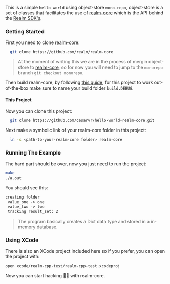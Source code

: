 This is a simple `hello world` using object-store `mono-repo`, object-store is a set of classes that facilitates the use of [realm-core](https://github.com/realm/realm-core) which is the API behind the [Realm SDK's](https://github.com/realm).   

### Getting Started

First you need to clone [realm-core](https://github.com/realm/realm-core):

```sh
  git clone https://github.com/realm/realm-core
```
> At the moment of writing this we are in the process of mergin object-store to [realm-core](https://github.com/realm/realm-core), so for now you will need to jump to the `monorepo` branch `git checkout monorepo`.

Then build realm-core, by following [this guide](https://github.com/realm/realm-core/blob/master/how-to-build.md), for this project to work out-of-the-box make sure to name your build folder `build.DEBUG`.


#### This Project

Now you can clone this project:

```sh
  git clone https://github.com/cesarvr/hello-world-realm-core.git
```

Next make a symbolic link of your realm-core folder in this project:

```sh
  ln -s <path-to-your-realm-core folder> realm-core
```

### Running The Example

The hard part should be over, now you just need to run the project:

```sh
make
./a.out
```

You should see this:

```xml
creating folder
 value_one -> one
 value_two -> two
 tracking result_set: 2
```
> The program basically creates a Dict data type and stored in a in-memory database.

### Using XCode 

There is also an XCode project included here so if you prefer, you can open the project with: 

```sh
open xcode/realm-cpp-test/realm-cpp-test.xcodeproj
```


Now you can start hacking 🏴‍☠️ with realm-core.
